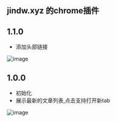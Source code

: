 ## jindw.xyz 的chrome插件

## 1.1.0
- 添加头部链接

![image](https://jindw.xyz/upload/2022/04/image-4c6d7adde7234758b35c796a074ea774.png)


## 1.0.0
- 初始化
- 展示最新的文章列表,点击支持打开新tab



![image](https://jindw.xyz/upload/2022/03/image-3f72c1deddbb4029aa6ec728b1f1db79.png)
